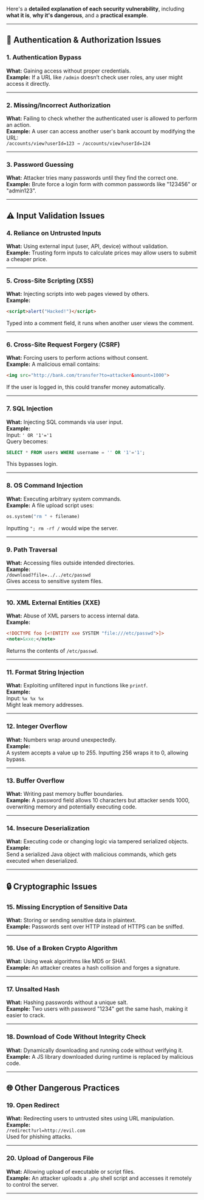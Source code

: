Here's a **detailed explanation of each security vulnerability**, including **what it is**, **why it's dangerous**, and a **practical example**.

---

## 🔐 **Authentication & Authorization Issues**

### 1. **Authentication Bypass**
**What:** Gaining access without proper credentials.  
**Example:** If a URL like `/admin` doesn’t check user roles, any user might access it directly.

---

### 2. **Missing/Incorrect Authorization**
**What:** Failing to check whether the authenticated user is allowed to perform an action.  
**Example:** A user can access another user's bank account by modifying the URL:  
`/accounts/view?userId=123 → /accounts/view?userId=124`

---

### 3. **Password Guessing**
**What:** Attacker tries many passwords until they find the correct one.  
**Example:** Brute force a login form with common passwords like "123456" or "admin123".

---

## ⚠️ **Input Validation Issues**

### 4. **Reliance on Untrusted Inputs**
**What:** Using external input (user, API, device) without validation.  
**Example:** Trusting form inputs to calculate prices may allow users to submit a cheaper price.

---

### 5. **Cross-Site Scripting (XSS)**
**What:** Injecting scripts into web pages viewed by others.  
**Example:**  
```html
<script>alert("Hacked!")</script>
```
Typed into a comment field, it runs when another user views the comment.

---

### 6. **Cross-Site Request Forgery (CSRF)**
**What:** Forcing users to perform actions without consent.  
**Example:** A malicious email contains:  
```html
<img src="http://bank.com/transfer?to=attacker&amount=1000">
```
If the user is logged in, this could transfer money automatically.

---

### 7. **SQL Injection**
**What:** Injecting SQL commands via user input.  
**Example:**  
Input: `' OR '1'='1`  
Query becomes:  
```sql
SELECT * FROM users WHERE username = '' OR '1'='1';
```
This bypasses login.

---

### 8. **OS Command Injection**
**What:** Executing arbitrary system commands.  
**Example:** A file upload script uses:  
```python
os.system("rm " + filename)
```
Inputting `"; rm -rf /` would wipe the server.

---

### 9. **Path Traversal**
**What:** Accessing files outside intended directories.  
**Example:**  
`/download?file=../../etc/passwd`  
Gives access to sensitive system files.

---

### 10. **XML External Entities (XXE)**
**What:** Abuse of XML parsers to access internal data.  
**Example:**
```xml
<!DOCTYPE foo [<!ENTITY xxe SYSTEM "file:///etc/passwd">]>
<note>&xxe;</note>
```
Returns the contents of `/etc/passwd`.

---

### 11. **Format String Injection**
**What:** Exploiting unfiltered input in functions like `printf`.  
**Example:**  
Input: `%x %x %x`  
Might leak memory addresses.

---

### 12. **Integer Overflow**
**What:** Numbers wrap around unexpectedly.  
**Example:**  
A system accepts a value up to 255. Inputting 256 wraps it to 0, allowing bypass.

---

### 13. **Buffer Overflow**
**What:** Writing past memory buffer boundaries.  
**Example:** A password field allows 10 characters but attacker sends 1000, overwriting memory and potentially executing code.

---

### 14. **Insecure Deserialization**
**What:** Executing code or changing logic via tampered serialized objects.  
**Example:**  
Send a serialized Java object with malicious commands, which gets executed when deserialized.

---

## 🔒 **Cryptographic Issues**

### 15. **Missing Encryption of Sensitive Data**
**What:** Storing or sending sensitive data in plaintext.  
**Example:** Passwords sent over HTTP instead of HTTPS can be sniffed.

---

### 16. **Use of a Broken Crypto Algorithm**
**What:** Using weak algorithms like MD5 or SHA1.  
**Example:** An attacker creates a hash collision and forges a signature.

---

### 17. **Unsalted Hash**
**What:** Hashing passwords without a unique salt.  
**Example:** Two users with password "1234" get the same hash, making it easier to crack.

---

### 18. **Download of Code Without Integrity Check**
**What:** Dynamically downloading and running code without verifying it.  
**Example:** A JS library downloaded during runtime is replaced by malicious code.

---

## 🌐 **Other Dangerous Practices**

### 19. **Open Redirect**
**What:** Redirecting users to untrusted sites using URL manipulation.  
**Example:**  
`/redirect?url=http://evil.com`  
Used for phishing attacks.

---

### 20. **Upload of Dangerous File**
**What:** Allowing upload of executable or script files.  
**Example:** An attacker uploads a `.php` shell script and accesses it remotely to control the server.

---
